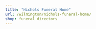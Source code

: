 ```yaml
---
title: "Nichols Funeral Home"
url: /wilmington/nichols-funeral-home/
shop: funeral directors
---
```

